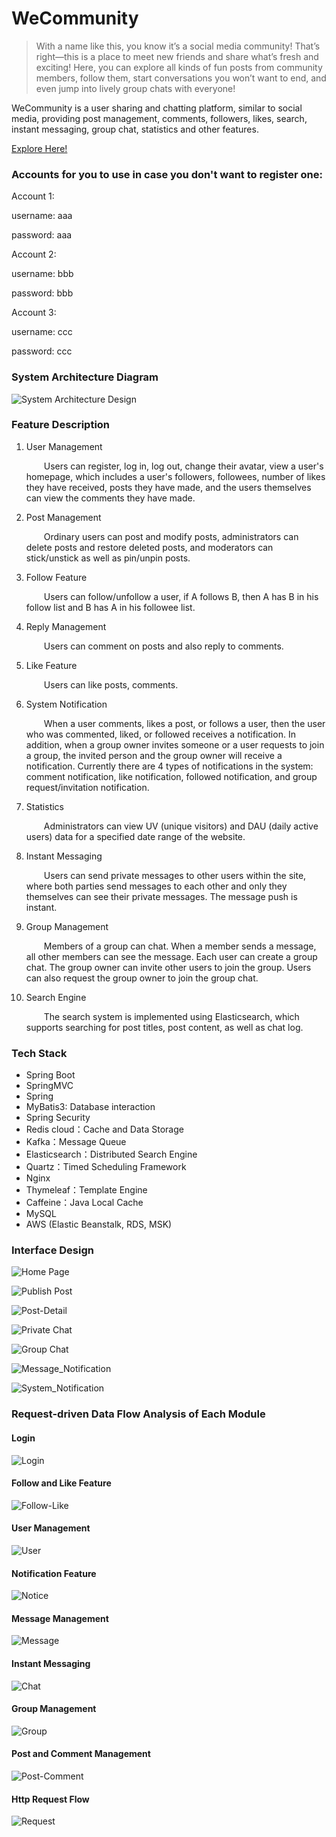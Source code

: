 # WeCommunity
> With a name like this, you know it’s a social media community! That’s right—this is a place to meet new friends and share what’s fresh and exciting! Here, you can explore all kinds of fun posts from community members, follow them, start conversations you won’t want to end, and even jump into lively group chats with everyone!

WeCommunity is a user sharing and chatting platform, similar to social media, providing post management, comments, followers, likes, search, instant messaging, group chat, statistics and other features.

[Explore Here!](http://weco.us-east-2.elasticbeanstalk.com/wecommunity/index)

### Accounts for you to use in case you don't want to register one:

Account 1:

username: aaa

password: aaa

Account 2:

username: bbb

password: bbb

Account 3:

username: ccc

password: ccc

### System Architecture Diagram

![System Architecture Design](docs/images/Architecture.png "System Architecture Design")


### Feature Description

1. User Management

   &emsp;&emsp;Users can register, log in, log out, change their avatar, view a user's homepage, which includes a user's followers, followees, number of likes they have received, posts they have made, and the users themselves can view the comments they have made.

2. Post Management

   &emsp;&emsp;Ordinary users can post and modify posts, administrators can delete posts and restore deleted posts, and moderators can stick/unstick as well as pin/unpin posts.

3. Follow Feature

   &emsp;&emsp;Users can follow/unfollow a user, if A follows B, then A has B in his follow list and B has A in his followee list.

4. Reply Management

   &emsp;&emsp;Users can comment on posts and also reply to comments.

5. Like Feature

   &emsp;&emsp;Users can like posts, comments.

6. System Notification

   &emsp;&emsp;When a user comments, likes a post, or follows a user, then the user who was commented, liked, or followed receives a notification. In addition, when a group owner invites someone or a user requests to join a group, the invited person and the group owner will receive a notification. Currently there are 4 types of notifications in the system: comment notification, like notification, followed notification, and group request/invitation notification.

7. Statistics

   &emsp;&emsp;Administrators can view UV (unique visitors) and DAU (daily active users) data for a specified date range of the website.

8. Instant Messaging

   &emsp;&emsp;Users can send private messages to other users within the site, where both parties send messages to each other and only they themselves can see their private messages. The message push is instant.

9. Group Management

   &emsp;&emsp;Members of a group can chat. When a member sends a message, all other members can see the message. Each user can create a group chat. The group owner can invite other users to join the group. Users can also request the group owner to join the group chat.

10. Search Engine

    &emsp;&emsp;The search system is implemented using Elasticsearch, which supports searching for post titles, post content, as well as chat log.



### Tech Stack

- Spring Boot
- SpringMVC
- Spring
- MyBatis3: Database interaction
- Spring Security
- Redis cloud：Cache and Data Storage
- Kafka：Message Queue
- Elasticsearch：Distributed Search Engine
- Quartz：Timed Scheduling Framework
- Nginx
- Thymeleaf：Template Engine
- Caffeine：Java Local Cache
- MySQL
- AWS (Elastic Beanstalk, RDS, MSK)

### Interface Design

![Home Page](docs/images/home.png "Home Page")

![Publish Post](docs/images/publish.png "Publish-Post")

![Post-Detail](docs/images/post.png "Post-Detail")

![Private Chat](docs/images/private-chat.png "Private Chat")

![Group Chat](docs/images/group-chat.png "Group Chat")

![Message_Notification](docs/images/message-notice.png "System_Notification")

![System_Notification](docs/images/system-notice.png "System_Notification")


### Request-driven Data Flow Analysis of Each Module

#### Login

![Login](docs/images/Login.png)

#### Follow and Like Feature

![Follow-Like](docs/images/Follow-Like.png)

#### User Management

![User](docs/images/User.png)

#### Notification Feature

![Notice](docs/images/Notice.png)

#### Message Management

![Message](docs/images/Message.png)

#### Instant Messaging

![Chat](docs/images/Chat.png)

#### Group Management

![Group](docs/images/Group.png)

#### Post and Comment Management

![Post-Comment](docs/images/Post-Comment.png)

#### Http Request Flow

![Request](docs/images/Request.png)

